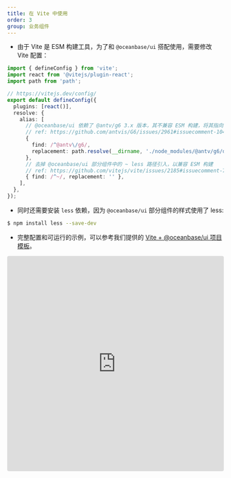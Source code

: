 ```yaml
---
title: 在 Vite 中使用
order: 3
group: 业务组件
---
```


- 由于 Vite 是 ESM 构建工具，为了和 `@oceanbase/ui` 搭配使用，需要修改 Vite 配置：

```ts
import { defineConfig } from 'vite';
import react from '@vitejs/plugin-react';
import path from 'path';

// https://vitejs.dev/config/
export default defineConfig({
  plugins: [react()],
  resolve: {
    alias: [
      // @oceanbase/ui 依赖了 @antv/g6 3.x 版本，其不兼容 ESM 构建，将其指向 UMD 产物
      // ref: https://github.com/antvis/G6/issues/2961#issuecomment-1041016015
      {
        find: /^@antv\/g6/,
        replacement: path.resolve(__dirname, './node_modules/@antv/g6/dist/g6.min.js'),
      },
      // 去掉 @oceanbase/ui 部分组件中的 ~ less 路径引入，以兼容 ESM 构建
      // ref: https://github.com/vitejs/vite/issues/2185#issuecomment-784637827
      { find: /^~/, replacement: '' },
    ],
  },
});
```

- 同时还需要安装 `less` 依赖，因为 `@oceanbase/ui` 部分组件的样式使用了 less:

```bash
$ npm install less --save-dev
```

- 完整配置和可运行的示例，可以参考我们提供的 [Vite + @oceanbase/ui 项目模板](https://stackblitz.com/edit/vite-oceanbase-ui)。

<iframe src="https://stackblitz.com/edit/vite-oceanbase-ui?embed=1&file=src%2FApp.tsx"
     style="width:100%; height:500px; border:0; border-radius: 4px; overflow:hidden;"
     title="@oceanbase/ui reproduction template"
     allow="accelerometer; ambient-light-sensor; camera; encrypted-media; geolocation; gyroscope; hid; microphone; midi; payment; usb; vr; xr-spatial-tracking"
     sandbox="allow-forms allow-modals allow-popups allow-presentation allow-same-origin allow-scripts"
   ></iframe>
